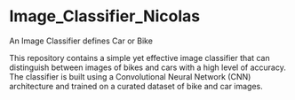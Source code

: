 # Image_Classifier_Nicolas
An Image Classifier defines Car or Bike

This repository contains a simple yet effective image classifier that can distinguish between images of bikes and cars with a high level of accuracy. The classifier is built using a Convolutional Neural Network (CNN) architecture and trained on a curated dataset of bike and car images.
